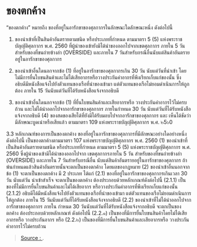 ของตกค้าง
===


“ของตกค้าง” หมายถึง ของที่อยู่ในอารักขาของศุลกากรในลักษณะใดลักษณะหนึ่ง ดังต่อไปนี้

1. ของนําเข้าที่เป็นสินค้าอันตรายตามชนิด หรือประเภทที่กําหนด
ตามมาตรา 5 (5) แห่งพระราชบัญญัติศุลกากร พ.ศ. 2560 ที่ผู้นําของเข้ายังมิได้นําของออกไปจากเขตศุลกากร ภายใน 5 วัน สําหรับของที่ขนถ่ายข้างลํา (OVERSIDE) และภายใน 7 วันสําหรับกรณีอื่นนับแต่สินค้าอันตรายอยู่ในอารักขาของศุลกากร

2. ของนําเข้าอื่นใดนอกจากข้อ (1) ที่อยู่ในอารักขาของศุลกากรเกิน 30 วัน
นับแต่วันที่นําเข้า โดยไม่มีการยื่นใบขนสินค้าและไม่ได้เสียอากรหรือวางประกันค่าอากรที่พึงเรียกเก็บแก่ของนั้น ซึ่งอธิบดีมีหนังสือแจ้งไปยังตัวแทนของเรือที่นําของเข้ามา แต่ตัวแทนของเรือไม่ยอมดําเนินการให้ถูกต้อง ภายใน 15 วันนับแต่วันที่ได้รับหนังสือแจ้งจากอธิบดี
3. ของนําเข้าอื่นใดนอกจากข้อ (1) ที่ยื่นใบขนสินค้าและเสียอากรหรือ
วางประกันค่าอากรไว้ไม่ครบถ้วน และไม่ได้นําออกไปจากอารักขาของศุลกากร ภายในกําหนด 30 วัน
นับแต่วันที่ได้รับหนังสือแจ้งจากอธิบดี
 (4) ของสดของเสียได้ที่ยังมิได้รับมอบไปจากอารักขาของศุลกากร และ
เห็นได้ชัดว่ามีลักษณะบูดเน่าหรือเสียแล้ว ตามมาตรา 109 แห่งพระราชบัญญัติศุลกากร พ.ศ. ๒5๖0

3.3 หลักเกณฑ์ของการเป็นของตกค้าง
 ของที่อยู่ในอารักขาของศุลกากรที่มีลักษณะอย่างใดอย่างหนึ่งดังต่อไปนี้
เป็นของตกค้างตามมาตรา 107 แห่งพระราชบัญญัติศุลกากร พ.ศ. 2560
 (1) ของนําเข้าที่เป็นสินค้าอันตรายตามชนิด หรือประเภทที่กําหนด
ตามมาตรา 5 (5) แห่งพระราชบัญญัติศุลกากร พ.ศ. 2560 ซึ่งผู้นําของเข้ามิได้นําของออกไปจาก
เขตศุลกากรภายใน 5 วัน สําหรับของที่ขนถ่ายข้างลํา (OVERSIDE) และภายใน 7 วันสําหรับกรณีอื่น
นับแต่สินค้าอันตรายอยู่ในอารักขาของศุลกากร ถ้าพ้นกําหนดแล้วสินค้าอันตรายนั้นจะตกเป็นของตกค้าง
โดยผลของกฎหมาย
 (2) ของนําเข้าอื่นนอกจากข้อ (1) จะตกเป็นของตกค้าง มี 2 ประเภท
ได้แก่
 (2.1) ของที่อยู่ในอารักขาของศุลกากรเกินเวลา 30 วัน นับแต่วัน
นําเข้าสําเร็จ จะตกเป็นของตกค้าง ต้องประกอบด้วยหลักเกณฑ์ดังต่อไปนี้
 (2.1.1) เป็นของที่ไม่มีการยื่นใบขนสินค้าและไม่ได้เสียอากร
หรือวางประกันค่าอากรที่พึงเรียกเก็บแก่ของนั้น
 (2.1.2) อธิบดีได้มีหนังสือแจ้งไปยังตัวแทนของเรือที่นําของเข้ามา
แต่ตัวแทนของเรือไม่ยอมดําเนินการให้ถูกต้อง ภายใน 15 วันนับแต่วันที่ได้รับหนังสือแจ้งจากอธิบดี
 (2.2) ของนําเข้าที่ไม่ได้นําออกไปจากอารักขาของศุลกากร ภายใน
กําหนด 30 วันนับแต่วันที่ได้รับหนังสือแจ้งจากอธิบดี จะตกเป็นของตกค้าง ต้องประกอบด้วยหลักเกณฑ์
ดังต่อไปนี้
 (2.2.๑) เป็นของที่มีการยื่นใบขนสินค้าโดยไม่ได้เสียอากรหรือ
วางประกันอากร หรือ
 (2.2.๒) เป็นของที่มีการยื่นใบขนสินค้าและเสียอากรหรือ
วางประกันค่าอากรไว้ไม่ครบถ้วน




> [Source : ](https://).
<!--stackedit_data:
eyJoaXN0b3J5IjpbLTEwNjQ1NTAwMDEsLTE1OTkzNzE3NzFdfQ
==
-->